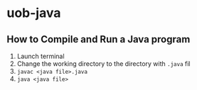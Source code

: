 # uob-java

## How to Compile and Run a Java program
1. Launch terminal
2. Change the working directory to the directory with `.java` fil
3. `javac <java file>.java`
4. `java <java file>`